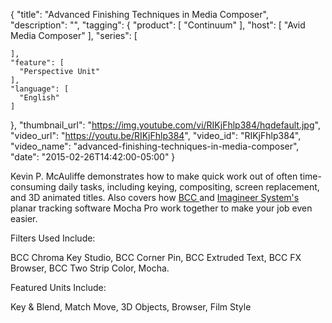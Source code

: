 {
  "title": "Advanced Finishing Techniques in Media Composer",
  "description": "",
  "tagging": {
    "product": [
      "Continuum"
    ],
    "host": [
      "Avid Media Composer"
    ],
    "series": [

    ],
    "feature": [
      "Perspective Unit"
    ],
    "language": [
      "English"
    ]
  },
  "thumbnail_url": "https://img.youtube.com/vi/RIKjFhlp384/hqdefault.jpg",
  "video_url": "https://youtu.be/RIKjFhlp384",
  "video_id": "RIKjFhlp384",
  "video_name": "advanced-finishing-techniques-in-media-composer",
  "date": "2015-02-26T14:42:00-05:00"
}

Kevin P. McAuliffe demonstrates how to make quick work out of often time-
consuming daily tasks, including keying, compositing, screen replacement, and
3D animated titles. Also covers how [ BCC ](/products/continuum-complete/) and [ Imagineer System's
](https://www.borisfx.com/products/mocha-pro/) planar tracking software Mocha Pro work
together to make your job even easier.

Filters Used Include:

BCC Chroma Key Studio, BCC Corner Pin, BCC Extruded Text, BCC FX Browser, BCC
Two Strip Color, Mocha.

Featured Units Include:

Key &amp; Blend, Match Move, 3D Objects, Browser, Film Style
